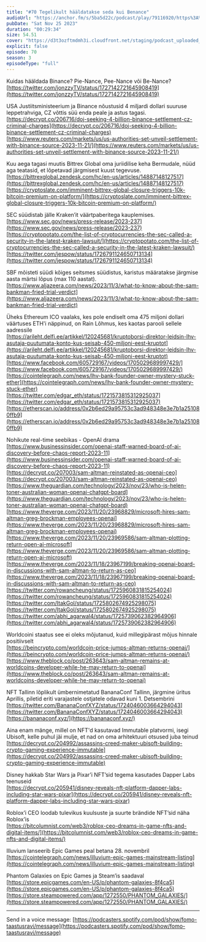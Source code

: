```yaml
---
title: "#70 Tegelikult hääldatakse seda kui Benance"
audioUrl: "https://anchor.fm/s/5ba5d22c/podcast/play/79116920/https%3A%2F%2Fd3ctxlq1ktw2nl.cloudfront.net%2Fstaging%2F2023-10-25%2F60e016f4-ee05-0517-7f1a-32e760c34821.m4a"
pubDate: "Sat Nov 25 2023"
duration: "00:29:34"
size: 54.51 
cover: "https://d3t3ozftmdmh3i.cloudfront.net/staging/podcast_uploaded_episode/15275939/15275939-1700920909887-58a9c1175deba.jpg"
explicit: false
episode: 70
season: 3
episodeType: "full"
---
```


Kuidas hääldada Binance? Pie-Nance, Pee-Nance või Be-Nance?  
[https://twitter.com/jonzzyTV/status/1727142721645908419](https://twitter.com/jonzzyTV/status/1727142721645908419)  
  
USA Justiitsministeerium ja Binance nõustusid 4 miljardi dollari suuruse leppetrahviga, CZ võttis süü enda peale ja astus tagasi.  
[https://decrypt.co/206716/doj-seeking-4-billion-binance-settlement-cz-criminal-charges](https://decrypt.co/206716/doj-seeking-4-billion-binance-settlement-cz-criminal-charges)  
[https://www.reuters.com/markets/us/us-authorities-set-unveil-settlement-with-binance-source-2023-11-21/](https://www.reuters.com/markets/us/us-authorities-set-unveil-settlement-with-binance-source-2023-11-21/)  
  
Kuu aega tagasi muutis Bittrex Global oma juriidilise keha Bermudale, nüüd aga teatasid, et lõpetavad järgmisest kuust tegevuse.  
[https://bittrexglobal.zendesk.com/hc/en-us/articles/14887148127517](https://bittrexglobal.zendesk.com/hc/en-us/articles/14887148127517)  
[https://cryptoslate.com/imminent-bittrex-global-closure-triggers-10k-bitcoin-premium-on-platform/](https://cryptoslate.com/imminent-bittrex-global-closure-triggers-10k-bitcoin-premium-on-platform/)  
  
SEC süüdistab jälle Kraken’it väärtpaberitega kauplemises.   
[https://www.sec.gov/news/press-release/2023-237](https://www.sec.gov/news/press-release/2023-237)  
[https://cryptopotato.com/the-list-of-cryptocurrencies-the-sec-called-a-security-in-the-latest-kraken-lawsuit/](https://cryptopotato.com/the-list-of-cryptocurrencies-the-sec-called-a-security-in-the-latest-kraken-lawsuit/)  
[https://twitter.com/jespow/status/1726791124650713134](https://twitter.com/jespow/status/1726791124650713134)  
  
SBF mõisteti süüdi kõiges seitsmes süüdistus, karistus määratakse järgmise aasta märtsi lõpus (max 110 aastat).  
[https://www.aljazeera.com/news/2023/11/3/what-to-know-about-the-sam-bankman-fried-trial-verdict](https://www.aljazeera.com/news/2023/11/3/what-to-know-about-the-sam-bankman-fried-trial-verdict)  
  
Üheks Ethereum ICO vaalaks, kes pole endiselt oma 475 miljoni dollari väärtuses ETH'i näppinud, on Rain Lõhmus, kes kaotas parooli sellele aadressile  
[https://arileht.delfi.ee/artikkel/120245681/kruptoborsi-direktor-leidsin-lhv-asutaja-puutumata-konto-kus-seisab-450-miljoni-eest-kruptot](https://arileht.delfi.ee/artikkel/120245681/kruptoborsi-direktor-leidsin-lhv-asutaja-puutumata-konto-kus-seisab-450-miljoni-eest-kruptot)  
[https://www.facebook.com/605729167/videos/1705029689997429/](https://www.facebook.com/605729167/videos/1705029689997429/)  
[https://cointelegraph.com/news/lhv-bank-founder-owner-mystery-stuck-ether](https://cointelegraph.com/news/lhv-bank-founder-owner-mystery-stuck-ether)  
[https://twitter.com/edgar_eth/status/1721573815312925037](https://twitter.com/edgar_eth/status/1721573815312925037)  
[https://etherscan.io/address/0x2b6ed29a95753c3ad948348e3e7b1a251080ffb9](https://etherscan.io/address/0x2b6ed29a95753c3ad948348e3e7b1a251080ffb9)  
  
Nohikute real-time seebikas - OpenAI drama  
[https://www.businessinsider.com/openai-staff-warned-board-of-ai-discovery-before-chaos-report-2023-11](https://www.businessinsider.com/openai-staff-warned-board-of-ai-discovery-before-chaos-report-2023-11)   
[https://decrypt.co/207003/sam-altman-reinstated-as-openai-ceo](https://decrypt.co/207003/sam-altman-reinstated-as-openai-ceo)  
[https://www.theguardian.com/technology/2023/nov/23/who-is-helen-toner-australian-woman-openai-chatgpt-board](https://www.theguardian.com/technology/2023/nov/23/who-is-helen-toner-australian-woman-openai-chatgpt-board)  
[https://www.theverge.com/2023/11/20/23968829/microsoft-hires-sam-altman-greg-brockman-employees-openai](https://www.theverge.com/2023/11/20/23968829/microsoft-hires-sam-altman-greg-brockman-employees-openai)  
[https://www.theverge.com/2023/11/20/23969586/sam-altman-plotting-return-open-ai-microsoft](https://www.theverge.com/2023/11/20/23969586/sam-altman-plotting-return-open-ai-microsoft)  
[https://www.theverge.com/2023/11/18/23967199/breaking-openai-board-in-discussions-with-sam-altman-to-return-as-ceo](https://www.theverge.com/2023/11/18/23967199/breaking-openai-board-in-discussions-with-sam-altman-to-return-as-ceo)  
[https://twitter.com/rowancheung/status/1725960831815254024](https://twitter.com/rowancheung/status/1725960831815254024)  
[https://twitter.com/ItakGol/status/1725802674925298075](https://twitter.com/ItakGol/status/1725802674925298075)  
[https://twitter.com/abhi_agarwal4/status/1725739062382964906](https://twitter.com/abhi_agarwal4/status/1725739062382964906)  
  
Worldcoini staatus see ei oleks mõjutanud, kuid millegipärast mõjus hinnale positiivselt  
[https://beincrypto.com/worldcoin-price-jumps-altman-returns-openai/](https://beincrypto.com/worldcoin-price-jumps-altman-returns-openai/)  
[https://www.theblock.co/post/263643/sam-altman-remains-at-worldcoins-developer-while-he-may-return-to-openai](https://www.theblock.co/post/263643/sam-altman-remains-at-worldcoins-developer-while-he-may-return-to-openai)  
  
NFT Tallinn lõplikult ümbernimetatud BananaConf Tallinn, järgmine üritus Aprillis, piletid eriti varajastele ostjatele odavad kuni 1. Detsembrini  
[https://twitter.com/BananaConfXYZ/status/1724046003664294043](https://twitter.com/BananaConfXYZ/status/1724046003664294043)  
[https://bananaconf.xyz/](https://bananaconf.xyz/)  
  
Aina enam mänge, millel on NFT'd kasutavad Immutable platvormi, isegi Ubisoft, kelle puhul jäi mulje, et nad on oma arhitektuuri otsused juba teinud  
[https://decrypt.co/204992/assassins-creed-maker-ubisoft-building-crypto-gaming-experience-immutable](https://decrypt.co/204992/assassins-creed-maker-ubisoft-building-crypto-gaming-experience-immutable)  
  
Disney hakkab Star Wars ja Pixar’i NFT’sid tegema kasutades Dapper Labs teenuseid  
[https://decrypt.co/205941/disney-reveals-nft-platform-dapper-labs-including-star-wars-pixar](https://decrypt.co/205941/disney-reveals-nft-platform-dapper-labs-including-star-wars-pixar)  
  
Roblox’i CEO loodab tulevikus kuulsuste ja suurte brändide NFT’sid näha Roblox’is  
[https://bitcolumnist.com/web3/roblox-ceo-dreams-in-game-nfts-and-digital-items/](https://bitcolumnist.com/web3/roblox-ceo-dreams-in-game-nfts-and-digital-items/)  
  
Illuvium lanseerib Epic Games peal betana 28. novembril  
[https://cointelegraph.com/news/illuvium-epic-games-mainstream-listing](https://cointelegraph.com/news/illuvium-epic-games-mainstream-listing)  
  
Phantom Galaxies on Epic Games ja Steam’is saadaval  
[https://store.epicgames.com/en-US/p/phantom-galaxies-8f4ca5](https://store.epicgames.com/en-US/p/phantom-galaxies-8f4ca5)  
[https://store.steampowered.com/app/1272550/PHANTOM_GALAXIES/](https://store.steampowered.com/app/1272550/PHANTOM_GALAXIES/)  
  
  
---   
  
Send in a voice message: [https://podcasters.spotify.com/pod/show/fomo-taastusravi/message](https://podcasters.spotify.com/pod/show/fomo-taastusravi/message)